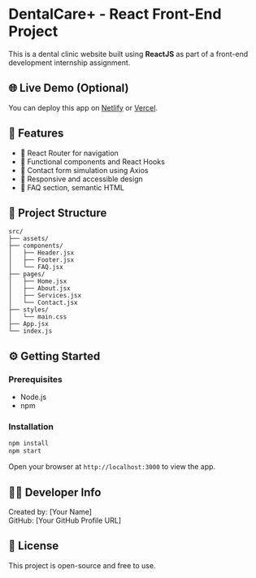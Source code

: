 # DentalCare+ - React Front-End Project

This is a dental clinic website built using **ReactJS** as part of a front-end development internship assignment.

## 🌐 Live Demo (Optional)
You can deploy this app on [Netlify](https://netlify.com) or [Vercel](https://vercel.com).

## 🚀 Features
- 🔄 React Router for navigation
- 🧠 Functional components and React Hooks
- 📩 Contact form simulation using Axios
- 📱 Responsive and accessible design
- 🧾 FAQ section, semantic HTML

## 📁 Project Structure
```
src/
├── assets/
├── components/
│   ├── Header.jsx
│   ├── Footer.jsx
│   └── FAQ.jsx
├── pages/
│   ├── Home.jsx
│   ├── About.jsx
│   ├── Services.jsx
│   └── Contact.jsx
├── styles/
│   └── main.css
├── App.jsx
└── index.js
```

## ⚙️ Getting Started

### Prerequisites
- Node.js
- npm

### Installation
```bash
npm install
npm start
```

Open your browser at `http://localhost:3000` to view the app.

## 🧑‍💻 Developer Info
Created by: [Your Name]  
GitHub: [Your GitHub Profile URL]

## 📄 License
This project is open-source and free to use.